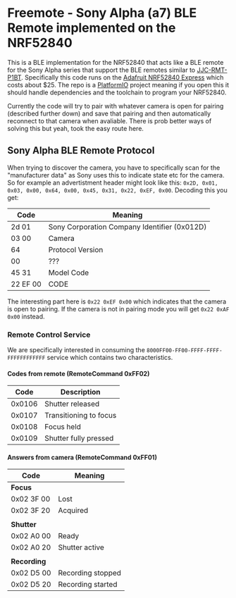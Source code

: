 # Freemote - Sony Alpha (a7) BLE Remote implemented on the NRF52840

This is a BLE implementation for the NRF52840 that acts like a BLE remote for the Sony Alpha series that support the BLE remotes similar to [JJC-RMT-P1BT](https://www.amazon.com/JJC-RMT-P1BT-Bluetooth-Wireless-Commander/dp/B08CR1QPKQ). Specifically this code runs on the [Adafruit NRF52840 Express](https://www.adafruit.com/product/4062) which costs about $25. The repo is a [PlatformIO](https://platformio.org/) project meaning if you open this it should handle dependencies and the toolchain to program your NRF52840.

Currently the code will try to pair with whatever camera is open for pairing (described further down) and save that pairing and then automatically reconnect to that camera when avaliable. There is prob better ways of solving this but yeah, took the easy route here.


## Sony Alpha BLE Remote Protocol

When trying to discover the camera, you have to specifically scan for the "manufacturer data" as Sony uses this to indicate state etc for the camera. So for example an advertistment header might look like this: `0x2D, 0x01, 0x03, 0x00, 0x64, 0x00, 0x45, 0x31, 0x22, 0xEF, 0x00`. Decoding this you get:

| Code     | Meaning                                      |
|----------|----------------------------------------------|
| 2d 01    | Sony Corporation Company Identifier (0x012D) |
| 03 00    | Camera                                       |
| 64       | Protocol Version                             |
| 00       | ???                                          |
| 45 31    | Model Code                                   |
| 22 EF 00 | <Tag> CODE </tag>                            |

The interesting part here is `0x22 0xEF 0x00` which indicates that the camera is open to pairing. If the camera is not in pairing mode you will get `0x22 0xAF 0x00` instead.

### Remote Control Service

We are specifically interested in consuming the `8000FF00-FF00-FFFF-FFFF-FFFFFFFFFFFF` service which contains two characteristics. 

#### Codes from remote (RemoteCommand 0xFF02)

| Code   | Description            |
|--------|------------------------|
| 0x0106 | Shutter released       |
| 0x0107 | Transitioning to focus |
| 0x0108 | Focus held             |
| 0x0109 | Shutter fully pressed  |

#### Answers from camera (RemoteCommand 0xFF01)

| Code          | Meaning           |
|---------------|-------------------|
| **Focus**     |                   |
| 0x02 3F 00    | Lost              |
| 0x02 3F 20    | Acquired          |
|               |                   |
| **Shutter**   |                   |
| 0x02 A0 00    | Ready             |
| 0x02 A0 20    | Shutter active    |
|               |                   |
| **Recording** |                   |
| 0x02 D5 00    | Recording stopped |
| 0x02 D5 20    | Recording started |